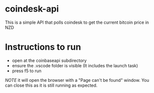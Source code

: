 # coindesk-api
This is a simple API that polls coindesk to get the current bitcoin price in NZD

# Instructions to run
- open at the coinbaseapi subdirectory
- ensure the .vscode folder is visible (It includes the launch task)
- press f5 to run

*NOTE* it will open the browser with a "Page can't be found" window. You can close this as it is still running as expected.
